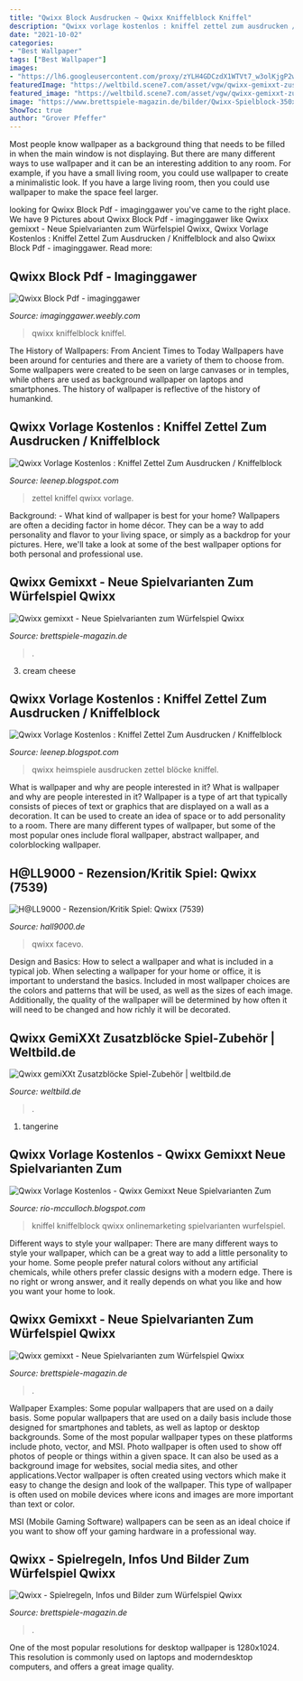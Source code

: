 ```yaml
---
title: "Qwixx Block Ausdrucken ~ Qwixx Kniffelblock Kniffel"
description: "Qwixx vorlage kostenlos : kniffel zettel zum ausdrucken / kniffelblock"
date: "2021-10-02"
categories:
- "Best Wallpaper"
tags: ["Best Wallpaper"]
images:
- "https://lh6.googleusercontent.com/proxy/zYLH4GDCzdX1WTVt7_w3olKjgP2wUG7gU57FuOxzVtX4KtJdSxMYu3JLoDJPRh257JNYC-CV-0KLHjZPuX-lZmI5zzINidjGxxFM0iPVL1oMNKEaqhCbkFzCAtnVrqDbS_nLe7P3jtPjLdcTL4Qo-W6w-vwrFUbk6IBOMfYeu8VCKaaUh-_LC1FWPKV15rgAC5Zn=w1200-h630-p-k-no-nu"
featuredImage: "https://weltbild.scene7.com/asset/vgw/qwixx-gemixxt-zusatzbloecke-spiel-zubehoer-115694754.jpg"
featured_image: "https://weltbild.scene7.com/asset/vgw/qwixx-gemixxt-zusatzbloecke-spiel-zubehoer-115694754.jpg"
image: "https://www.brettspiele-magazin.de/bilder/Qwixx-Spielblock-350x221.jpg"
ShowToc: true
author: "Grover Pfeffer"
---
```



Most people know wallpaper as a background thing that needs to be filled in when the main window is not displaying. But there are many different ways to use wallpaper and it can be an interesting addition to any room. For example, if you have a small living room, you could use wallpaper to create a minimalistic look. If you have a large living room, then you could use wallpaper to make the space feel larger.

	

		
looking for Qwixx Block Pdf - imaginggawer you've came to the right place. We have 9 Pictures about Qwixx Block Pdf - imaginggawer like Qwixx gemixxt - Neue Spielvarianten zum Würfelspiel Qwixx, Qwixx Vorlage Kostenlos : Kniffel Zettel Zum Ausdrucken / Kniffelblock and also Qwixx Block Pdf - imaginggawer. Read more:
		
    
## Qwixx Block Pdf - Imaginggawer

<img loading=lazy src="http://imaginggawer.weebly.com/uploads/1/3/3/0/133019428/898649588_orig.jpg" onerror="this.onerror=null;this.src='https://tse4.mm.bing.net/th?id=OIP.1WLreGI0csSAgw6K2nxdaAHaFj&amp;pid=15.1';" alt="Qwixx Block Pdf - imaginggawer">

_Source: imaginggawer.weebly.com_

>qwixx kniffelblock kniffel. 

	

The History of Wallpapers: From Ancient Times to Today
Wallpapers have been around for centuries and there are a variety of them to choose from. Some wallpapers were created to be seen on large canvases or in temples, while others are used as background wallpaper on laptops and smartphones. The history of wallpaper is reflective of the history of humankind.

    
## Qwixx Vorlage Kostenlos : Kniffel Zettel Zum Ausdrucken / Kniffelblock

<img loading=lazy src="https://lh6.googleusercontent.com/proxy/zYLH4GDCzdX1WTVt7_w3olKjgP2wUG7gU57FuOxzVtX4KtJdSxMYu3JLoDJPRh257JNYC-CV-0KLHjZPuX-lZmI5zzINidjGxxFM0iPVL1oMNKEaqhCbkFzCAtnVrqDbS_nLe7P3jtPjLdcTL4Qo-W6w-vwrFUbk6IBOMfYeu8VCKaaUh-_LC1FWPKV15rgAC5Zn=w1200-h630-p-k-no-nu" onerror="this.onerror=null;this.src='https://tse2.mm.bing.net/th?id=OIP.aN83_6-Uui5AhdncZKu4WQAAAA&amp;pid=15.1';" alt="Qwixx Vorlage Kostenlos : Kniffel Zettel Zum Ausdrucken / Kniffelblock">

_Source: leenep.blogspot.com_

>zettel kniffel qwixx vorlage. 

	

Background: - What kind of wallpaper is best for your home?
Wallpapers are often a deciding factor in home décor. They can be a way to add personality and flavor to your living space, or simply as a backdrop for your pictures. Here, we'll take a look at some of the best wallpaper options for both personal and professional use.

    
## Qwixx Gemixxt - Neue Spielvarianten Zum Würfelspiel Qwixx

<img loading=lazy src="http://www.brettspiele-magazin.de/bilder/Qwixx-gemixxt-Spielvariante-B-Block.jpg" onerror="this.onerror=null;this.src='https://tse1.mm.bing.net/th?id=OIP.vc1dSQQ0079x6C9Z1imU5gHaDt&amp;pid=15.1';" alt="Qwixx gemixxt - Neue Spielvarianten zum Würfelspiel Qwixx">

_Source: brettspiele-magazin.de_

>. 

	

3. cream cheese 

    
## Qwixx Vorlage Kostenlos : Kniffel Zettel Zum Ausdrucken / Kniffelblock

<img loading=lazy src="https://lh6.googleusercontent.com/proxy/i7xptfvRFrUssFppV33NPmB1T3hfoQeofwV8N5EMhanu13mGDcQ1vH0UbqF6rhOo2MyfgEA5wooiXG-8jtz87nVCrqrZYSJGi-C8AqoLN8b9VnSxQgo07sGWw4Uktc5P=s0-d" onerror="this.onerror=null;this.src='https://tse2.mm.bing.net/th?id=OIP.HDHshVrKbRW9GwFWIqDjcQHaFj&amp;pid=15.1';" alt="Qwixx Vorlage Kostenlos : Kniffel Zettel Zum Ausdrucken / Kniffelblock">

_Source: leenep.blogspot.com_

>qwixx heimspiele ausdrucken zettel blöcke kniffel. 

	

What is wallpaper and why are people interested in it?
What is wallpaper and why are people interested in it?
Wallpaper is a type of art that typically consists of pieces of text or graphics that are displayed on a wall as a decoration. It can be used to create an idea of space or to add personality to a room. There are many different types of wallpaper, but some of the most popular ones include floral wallpaper, abstract wallpaper, and colorblocking wallpaper.

    
## H@LL9000 - Rezension/Kritik Spiel: Qwixx (7539)

<img loading=lazy src="http://www.hall9000.de/rubriken/spiele/rezensionen/kritiken/qwixx_spiel2.jpg" onerror="this.onerror=null;this.src='https://tse2.mm.bing.net/th?id=OIP.xC1CaTQGLCR4m593DMtumQHaFB&amp;pid=15.1';" alt="H@LL9000 - Rezension/Kritik Spiel: Qwixx (7539)">

_Source: hall9000.de_

>qwixx facevo. 

	

Design and Basics: How to select a wallpaper and what is included in a typical job.
When selecting a wallpaper for your home or office, it is important to understand the basics. Included in most wallpaper choices are the colors and patterns that will be used, as well as the sizes of each image. Additionally, the quality of the wallpaper will be determined by how often it will need to be changed and how richly it will be decorated.

    
## Qwixx GemiXXt Zusatzblöcke Spiel-Zubehör | Weltbild.de

<img loading=lazy src="https://weltbild.scene7.com/asset/vgw/qwixx-gemixxt-zusatzbloecke-spiel-zubehoer-115694754.jpg" onerror="this.onerror=null;this.src='https://tse2.mm.bing.net/th?id=OIP.1HEghLgSwjESjve2GwlExQHaFF&amp;pid=15.1';" alt="Qwixx gemiXXt Zusatzblöcke Spiel-Zubehör | weltbild.de">

_Source: weltbild.de_

>. 

	

1. tangerine 

    
## Qwixx Vorlage Kostenlos - Qwixx Gemixxt Neue Spielvarianten Zum

<img loading=lazy src="https://graphlasopa932.weebly.com/uploads/1/2/7/3/127301322/650684125.HojDzLrVhiSwoDX5BTHVtgHaKb" onerror="this.onerror=null;this.src='https://tse3.mm.bing.net/th?id=OIP.nhvlP4qpfqg85F9TWSb_MwAAAA&amp;pid=15.1';" alt="Qwixx Vorlage Kostenlos - Qwixx Gemixxt Neue Spielvarianten Zum">

_Source: rio-mcculloch.blogspot.com_

>kniffel kniffelblock qwixx onlinemarketing spielvarianten wurfelspiel. 

	

Different ways to style your wallpaper:
There are many different ways to style your wallpaper, which can be a great way to add a little personality to your home. Some people prefer natural colors without any artificial chemicals, while others prefer classic designs with a modern edge. There is no right or wrong answer, and it really depends on what you like and how you want your home to look.

    
## Qwixx Gemixxt - Neue Spielvarianten Zum Würfelspiel Qwixx

<img loading=lazy src="http://www.brettspiele-magazin.de/bilder/Qwixx-gemixxt-Spielvariante-B-Block-350x175.jpg" onerror="this.onerror=null;this.src='https://tse1.mm.bing.net/th?id=OIP.r0w2F8ob9gEyt4SWHbJbJAAAAA&amp;pid=15.1';" alt="Qwixx gemixxt - Neue Spielvarianten zum Würfelspiel Qwixx">

_Source: brettspiele-magazin.de_

>. 

	

Wallpaper Examples: Some popular wallpapers that are used on a daily basis.
Some popular wallpapers that are used on a daily basis include those designed for smartphones and tablets, as well as laptop or desktop backgrounds. Some of the most popular wallpaper types on these platforms include photo, vector, and MSI. 
Photo wallpaper is often used to show off photos of people or things within a given space. It can also be used as a background image for websites, social media sites, and other applications.Vector wallpaper is often created using vectors which make it easy to change the design and look of the wallpaper. This type of wallpaper is often used on mobile devices where icons and images are more important than text or color. 

MSI (Mobile Gaming Software) wallpapers can be seen as an ideal choice if you want to show off your gaming hardware in a professional way.

    
## Qwixx - Spielregeln, Infos Und Bilder Zum Würfelspiel Qwixx

<img loading=lazy src="https://www.brettspiele-magazin.de/bilder/Qwixx-Spielblock-350x221.jpg" onerror="this.onerror=null;this.src='https://tse3.mm.bing.net/th?id=OIP.GXbBpgUJgCX-I4c9bX_6OAAAAA&amp;pid=15.1';" alt="Qwixx - Spielregeln, Infos und Bilder zum Würfelspiel Qwixx">

_Source: brettspiele-magazin.de_

>. 

	

One of the most popular resolutions for desktop wallpaper is 1280x1024. This resolution is commonly used on laptops and moderndesktop computers, and offers a great image quality.

